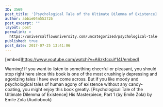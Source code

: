 ```yaml
---
ID: 3569
post_title: '[Psychological Tale of the Ultimate Dilemma of Existence] His Masterpiece, Part 1 (by Emile Zola)'
author: abbie04m553726
post_excerpt: ""
layout: post
permalink: >
  https://universalflowuniversity.com/uncategorized/psychological-tale-of-the-ultimate-dilemma-of-existence-his-masterpiece-part-1-by-emile-zola/
published: true
post_date: 2017-07-25 13:41:06
---
```

[embed]https://www.youtube.com/watch?v=A6zkfccuY14[/embed]<br>
<p>Warning! If you want to listen to something cheerful or pleasant, you should stop right here since this book is one of the most crushingly depressing and agonizing tales I have ever come across. But if you like moody and psychological tales of human agony of existence without any candy-coating, you might enjoy this book greatly.   
[Psychological Tale of the Ultimate Dilemma of Existence] His Masterpiece, Part 1 (by Emile Zola) by Emile Zola (Audiobook)</p>